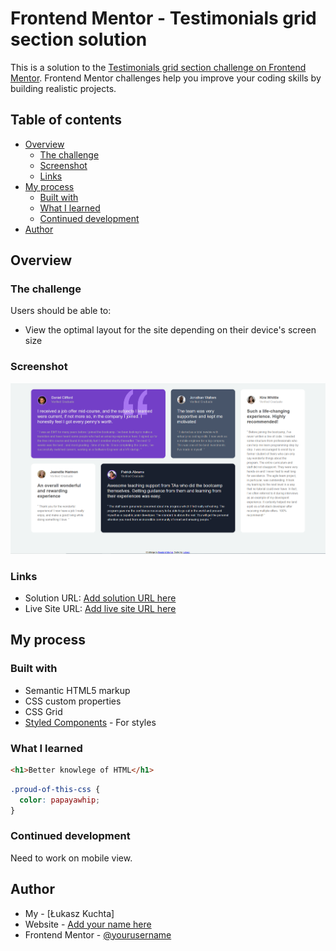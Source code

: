 # Frontend Mentor - Testimonials grid section solution

This is a solution to the [Testimonials grid section challenge on Frontend Mentor](https://www.frontendmentor.io/challenges/testimonials-grid-section-Nnw6J7Un7). Frontend Mentor challenges help you improve your coding skills by building realistic projects.

## Table of contents

- [Overview](#overview)
  - [The challenge](#the-challenge)
  - [Screenshot](#screenshot)
  - [Links](#links)
- [My process](#my-process)
  - [Built with](#built-with)
  - [What I learned](#what-i-learned)
  - [Continued development](#continued-development)
- [Author](#author)

## Overview

### The challenge

Users should be able to:

- View the optimal layout for the site depending on their device's screen size

### Screenshot

![](/images/screenshot.PNG)

### Links

- Solution URL: [Add solution URL here](https://github.com/Tausa89/Testimonials)
- Live Site URL: [Add live site URL here](https://tausa89.github.io/Testimonials/)

## My process

### Built with

- Semantic HTML5 markup
- CSS custom properties
- CSS Grid
- [Styled Components](https://styled-components.com/) - For styles

### What I learned

```html
<h1>Better knowlege of HTML</h1>
```

```css
.proud-of-this-css {
  color: papayawhip;
}
```

### Continued development

Need to work on mobile view.

## Author

- My - [Łukasz Kuchta]
- Website - [Add your name here](https://www.your-site.com)
- Frontend Mentor - [@yourusername](https://www.frontendmentor.io/profile/yourusername)
